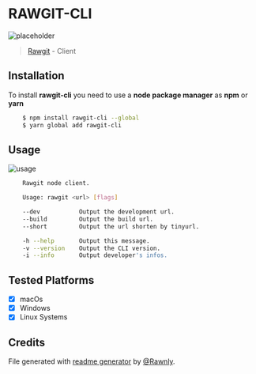 # RAWGIT-CLI

![placeholder](https://user-images.githubusercontent.com/16429579/29720898-9559f4d4-89bb-11e7-964d-65c075bc5d69.png)
> [Rawgit][home] - Client


## Installation
To install **rawgit-cli** you need
to use a **node package manager** as **npm**
or **yarn**

```bash
    $ npm install rawgit-cli --global
    $ yarn global add rawgit-cli

```

## Usage
![usage](https://user-images.githubusercontent.com/16429579/29721073-14332f64-89bc-11e7-9c53-a463f656a3a4.png)
```bash
    Rawgit node client.

    Usage: rawgit <url> [flags]

    --dev           Output the development url.
    --build         Output the build url.
    --short         Output the url shorten by tinyurl.

    -h --help       Output this message.
    -v --version    Output the CLI version.
    -i --info       Output developer's infos.
```

## Tested Platforms
  - [x] macOs
  - [x] Windows
  - [x] Linux Systems

## Credits
File generated with [readme generator](https://rawnly.com/projects/rmd-gen/) by [@Rawnly](https://rawnly.com).

[img_url]: https://placehold.it/1920x1080?text=rawgit-cli+Screenshot
[home]: https://rawgit.com

